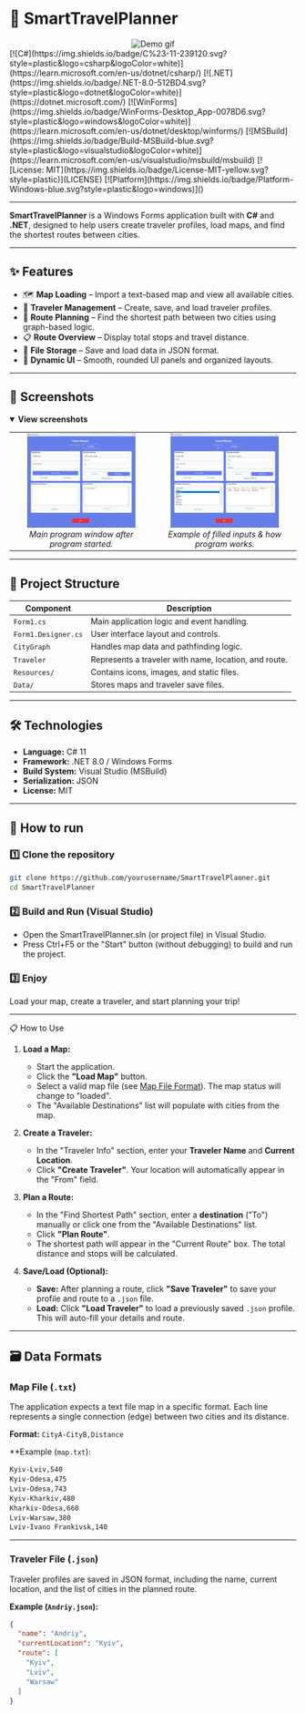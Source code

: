 # 🧭 SmartTravelPlanner
<div align="center">
  <img src="images/demo.gif" alt="Demo gif" width="500">
</div>
[![C#](https://img.shields.io/badge/C%23-11-239120.svg?style=plastic&logo=csharp&logoColor=white)](https://learn.microsoft.com/en-us/dotnet/csharp/)
[![.NET](https://img.shields.io/badge/.NET-8.0-512BD4.svg?style=plastic&logo=dotnet&logoColor=white)](https://dotnet.microsoft.com/)
[![WinForms](https://img.shields.io/badge/WinForms-Desktop_App-0078D6.svg?style=plastic&logo=windows&logoColor=white)](https://learn.microsoft.com/en-us/dotnet/desktop/winforms/)
[![MSBuild](https://img.shields.io/badge/Build-MSBuild-blue.svg?style=plastic&logo=visualstudio&logoColor=white)](https://learn.microsoft.com/en-us/visualstudio/msbuild/msbuild)
[![License: MIT](https://img.shields.io/badge/License-MIT-yellow.svg?style=plastic)](LICENSE)
[![Platform](https://img.shields.io/badge/Platform-Windows-blue.svg?style=plastic&logo=windows)]()

---

**SmartTravelPlanner** is a Windows Forms application built with **C#** and **.NET**, designed to help users create traveler profiles, load maps, and find the shortest routes between cities.

---

## ✨ Features

- 🗺️ **Map Loading** – Import a text-based map and view all available cities.  
- 👤 **Traveler Management** – Create, save, and load traveler profiles.  
- 🧮 **Route Planning** – Find the shortest path between two cities using graph-based logic.  
- 📋 **Route Overview** – Display total stops and travel distance.  
- 💾 **File Storage** – Save and load data in JSON format.  
- 🧰 **Dynamic UI** – Smooth, rounded UI panels and organized layouts.

---

## 📸 Screenshots

<details open>
<summary><b>View screenshots</b></summary>

<table>
  <tr>
    <td align="center" width="50%">
      <img src="images/main.png" width="80%"/>
      <br><i>Main program window after program started.</i>
    </td>
    <td align="center" width="50%">
      <img src="images/filled.png" width="80%"/>
      <br><i>Example of filled inputs & how program works.</i>
    </td>
  </tr>
</table>

</details>

---

## 🧱 Project Structure

| Component | Description |
|------------|--------------|
| `Form1.cs` | Main application logic and event handling. |
| `Form1.Designer.cs` | User interface layout and controls. |
| `CityGraph` | Handles map data and pathfinding logic. |
| `Traveler` | Represents a traveler with name, location, and route. |
| `Resources/` | Contains icons, images, and static files. |
| `Data/` | Stores maps and traveler save files. |

---

## 🛠️ Technologies

- **Language:** C# 11  
- **Framework:** .NET 8.0 / Windows Forms  
- **Build System:** Visual Studio (MSBuild)  
- **Serialization:** JSON  
- **License:** MIT  

---

## 🚀 How to run

### 1️⃣ Clone the repository
```bash
git clone https://github.com/yourusername/SmartTravelPlanner.git
cd SmartTravelPlanner
```
### 2️⃣ Build and Run (Visual Studio)
- Open the SmartTravelPlanner.sln (or project file) in Visual Studio.
- Press Ctrl+F5 or the "Start" button (without debugging) to build and run the project.
### 3️⃣ Enjoy
Load your map, create a traveler, and start planning your trip!

---

📋 How to Use

1.  **Load a Map:**
    * Start the application.
    * Click the **"Load Map"** button.
    * Select a valid map file (see [Map File Format](#map-file-txt)). The map status will change to "loaded".
    * The "Available Destinations" list will populate with cities from the map.

2.  **Create a Traveler:**
    * In the "Traveler Info" section, enter your **Traveler Name** and **Current Location**.
    * Click **"Create Traveler"**. Your location will automatically appear in the "From" field.

3.  **Plan a Route:**
    * In the "Find Shortest Path" section, enter a **destination** ("To") manually or click one from the "Available Destinations" list.
    * Click **"Plan Route"**.
    * The shortest path will appear in the "Current Route" box. The total distance and stops will be calculated.

4.  **Save/Load (Optional):**
    * **Save:** After planning a route, click **"Save Traveler"** to save your profile and route to a `.json` file.
    * **Load:** Click **"Load Traveler"** to load a previously saved `.json` profile. This will auto-fill your details and route.

---

## 🗃️ Data Formats

### Map File (`.txt`)

The application expects a text file map in a specific format. Each line represents a single connection (edge) between two cities and its distance.

**Format:** `CityA-CityB,Distance`

**Example (`map.txt`):
```txt
Kyiv-Lviv,540
Kyiv-Odesa,475
Lviv-Odesa,743
Kyiv-Kharkiv,480
Kharkiv-Odesa,660
Lviv-Warsaw,380
Lviv-Ivano Frankivsk,140
```

---

### Traveler File (`.json`)

Traveler profiles are saved in JSON format, including the name, current location, and the list of cities in the planned route.

**Example (`Andriy.json`):**

```json
{
  "name": "Andriy",
  "currentLocation": "Kyiv",
  "route": [
    "Kyiv",
    "Lviv",
    "Warsaw"
  ]
}
